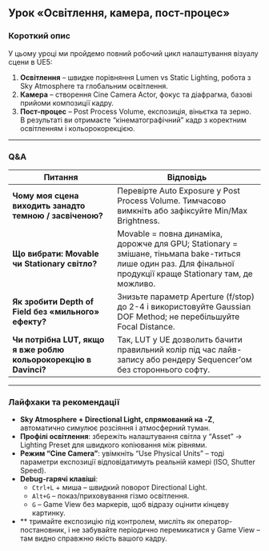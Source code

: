 ## Урок «Освітлення, камера, пост-процес»

### Короткий опис
У цьому уроці ми пройдемо повний робочий цикл налаштування візуалу сцени в UE5:  
1. **Освітлення** – швидке порівняння Lumen vs Static Lighting, робота з Sky Atmosphere та глобальним освітлення.  
2. **Камера** – створення Cine Camera Actor, фокус та діафрагма, базові прийоми композиції кадру.  
3. **Пост-процес** – Post Process Volume, експозиція, віньєтка та зерно.  
В результаті ви отримаєте “кінематографічний” кадр з коректним освітленням і кольорокорекцією.

---

### Q&A

| Питання | Відповідь |
| --- | --- |
| **Чому моя сцена виходить занадто темною / засвіченою?** | Перевірте Auto Exposure у Post Process Volume. Тимчасово вимкніть або зафіксуйте Min/Max Brightness. |
| **Що вибрати: Movable чи Stationary світло?** | Movable = повна динаміка, дорожче для GPU; Stationary = змішанe, тіньмапа bake-титься лише один раз. Для фінальної продукції краще Stationary там, де можливо. |
| **Як зробити Depth of Field без «мильного» ефекту?** | Знизьте параметр Aperture (f/stop) до 2-4 і використовуйте Gaussian DOF Method; не перебільшуйте Focal Distance. |
| **Чи потрібна LUT, якщо я вже роблю кольорокорекцію в Davinci?** | Так, LUT у UE дозволить бачити правильний колір під час лайв-запису або рендеру Sequencer’ом без стороннього софту. |

---

### Лайфхаки та рекомендації
 
- **Sky Atmosphere + Directional Light, спрямований на -Z**, автоматично симулює розсіяння і атмосферний туман.  
- **Профілі освітлення**: збережіть налаштування світла у “Asset” → Lighting Preset для швидкого копіювання між рівнями.  
- **Режим “Cine Camera”**: увімкніть “Use Physical Units” – тоді параметри експозиції відповідатимуть реальній камері (ISO, Shutter Speed).  
- **Debug-гарячі клавіші**:  
  - `Ctrl+L` + миша – швидкий поворот Directional Light.  
  - `Alt+G` – показ/приховування гізмо освітлення.  
  - `G` – Game View без маркерів, щоб відразу оцінити кінцеву картинку.
- ** тримайте експозицію під контролем, мисліть як оператор-постановник, і не забувайте періодично перемикатися у Game View – там видно справжню якість вашого кадру.
